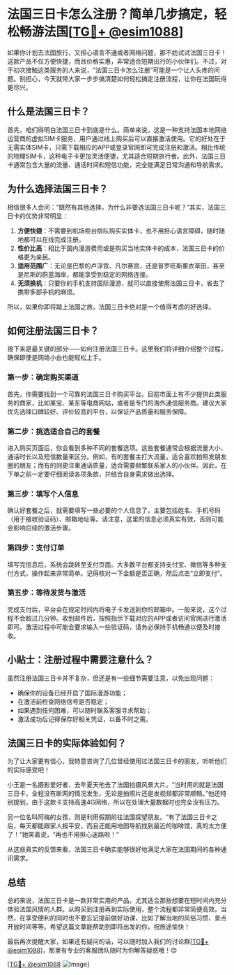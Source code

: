# 法国三日卡怎么注册？简单几步搞定，轻松畅游法国[[TG💪+ @esim1088](https://t.me/s/esim1088)]

如果你计划去法国旅行，又担心语言不通或者网络问题，那不妨试试法国三日卡！这款产品不仅方便快捷，而且价格实惠，非常适合短期出行的小伙伴们。不过，对于初次接触这类服务的人来说，“法国三日卡怎么注册”可能是一个让人头疼的问题。别担心，今天就带大家一步步搞清楚如何轻松搞定注册流程，让你在法国玩得更尽兴。

## 什么是法国三日卡？

首先，咱们得明白法国三日卡到底是什么。简单来说，这是一种支持法国本地网络运营商的虚拟SIM卡服务，用户通过线上购买后可以直接激活使用。它的好处在于无需实体SIM卡，只需下载相应的APP或登录官网即可完成注册和激活。相比传统的物理SIM卡，这种电子卡更加灵活便捷，尤其适合短期旅行者。此外，法国三日卡通常包含大量的流量、通话时间和短信功能，完全能满足日常沟通和导航需求。

## 为什么选择法国三日卡？

相信很多人会问：“既然有其他选择，为什么非要选法国三日卡呢？”其实，法国三日卡的优势非常明显：

1. **方便快捷**：不需要到机场柜台排队购买实体卡，也不用担心语言障碍，随时随地都可以在线完成注册。
2. **性价比高**：相比于国内漫游费用或是购买当地实体卡的成本，法国三日卡的价格更为亲民。
3. **适用范围广**：无论是巴黎的卢浮宫、凡尔赛宫，还是普罗旺斯薰衣草田，甚至是尼斯的蔚蓝海岸，都能享受到稳定的网络连接。
4. **无须换机**：只要你的手机支持国际漫游，就可以直接使用法国三日卡，省去了携带多部手机的麻烦。

所以，如果你即将踏上法国之旅，法国三日卡绝对是一个值得考虑的好选择。

## 如何注册法国三日卡？

接下来是最关键的部分——如何注册法国三日卡。这里我们将详细介绍整个过程，确保即使是网络小白也能轻松上手。

### 第一步：确定购买渠道

首先，你需要找到一个可靠的法国三日卡购买平台。目前市面上有不少提供此类服务的商家，比如某宝、某东等电商网站，或者是专门的海外通信服务商。建议大家优先选择口碑较好、评价较高的平台，以保证产品质量和服务保障。

### 第二步：挑选适合自己的套餐

进入购买页面后，你会看到多种不同的套餐选项。这些套餐通常会根据流量大小、通话时长以及短信数量来区分。例如，有的套餐主打大流量，适合喜欢拍照发朋友圈的朋友；而有的则更注重通话质量，适合需要频繁联系家人的小伙伴。因此，在下单之前一定要仔细阅读各项条款，并结合自身需求做出选择。

### 第三步：填写个人信息

确认好套餐之后，就需要填写一些必要的个人信息了。主要包括姓名、手机号码（用于接收验证码）、邮箱地址等。请注意，这里的信息必须真实有效，否则可能会影响后续的激活步骤。

### 第四步：支付订单

填写完信息后，系统会跳转至支付页面。大多数平台都支持支付宝、微信等多种支付方式，操作起来非常简单。记得核对一下金额是否正确，然后点击“立即支付”。

### 第五步：等待发货与激活

完成支付后，平台会在规定时间内将电子卡发送到你的邮箱中。一般来说，这个过程不会超过几分钟。收到邮件后，按照指示下载对应的APP或者访问官网进行激活即可。激活过程中可能会要求输入一些验证码，请务必保持手机畅通以便及时接收。

## 小贴士：注册过程中需要注意什么？

虽然注册法国三日卡并不复杂，但还是有一些细节需要注意，以免出现问题：

- 确保你的设备已经开启了国际漫游功能；
- 在激活前检查网络信号是否稳定；
- 如果遇到任何困难，可以随时联系客服寻求帮助；
- 激活成功后记得保存好相关凭证，以备不时之需。

## 法国三日卡的实际体验如何？

为了让大家更有信心，我特意咨询了几位曾经使用过法国三日卡的朋友，听听他们的实际感受吧！

小王是一名摄影爱好者，去年夏天他去了法国拍摄风景大片。“当时用的就是法国三日卡，全程没有断网的情况发生，无论是拍照片还是发视频都非常顺畅。”他还特别提到，由于这款卡支持高速4G网络，所以在处理大量数据时也完全没有压力。

另一位名叫阿梅的女孩，则是利用假期前往法国探望朋友。“有了法国三日卡之后，每天都能跟家人报平安，而且还能用地图导航找到最近的咖啡馆，真的太方便了！”她笑着说，“再也不用担心迷路啦！”

从这些真实的反馈来看，法国三日卡确实能够很好地满足大家在法国期间的各种通讯需求。

## 总结

总的来说，法国三日卡是一款非常实用的产品，尤其适合那些想要在短时间内充分体验法国风情的人群。从购买到注册再到实际使用，整个流程都非常简便高效。当然，在享受便利的同时也不要忘记提前做好功课，比如了解当地的风俗习惯、景点开放时间等等。希望这篇文章能帮助到即将出发的你，祝旅途愉快！

最后再次提醒大家，如果还有疑问的话，可以随时加入我们的讨论群[[TG💪+ @esim1088](https://t.me/s/esim1088)]，那里有专业的客服团队随时为你解答疑惑哦！😊

[[TG💪+ @esim1088](https://t.me/s/esim1088) ![Image](https://i.postimg.cc/4NQfJmqS/Snipaste-2025-05-13-00-14-12.png)]